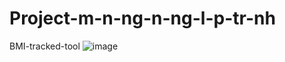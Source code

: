 # Project-m-n-ng-n-ng-l-p-tr-nh
BMI-tracked-tool
![image](https://user-images.githubusercontent.com/118657851/221403566-b0634dd1-aecc-40e1-a99b-c46251ce1bc1.png)
